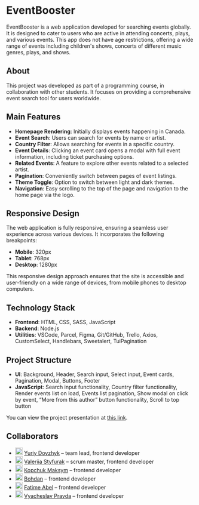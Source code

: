 # EventBooster

EventBooster is a web application developed for searching events globally. It is designed to cater to users who are active in attending concerts, plays, and various events. This app does not have age restrictions, offering a wide range of events including children's shows, concerts of different music genres, plays, and shows.

## About

This project was developed as part of a programming course, in collaboration with other students. It focuses on providing a comprehensive event search tool for users worldwide.

## Main Features

- **Homepage Rendering**: Initially displays events happening in Canada.
- **Event Search**: Users can search for events by name or artist.
- **Country Filter**: Allows searching for events in a specific country.
- **Event Details**: Clicking an event card opens a modal with full event information, including ticket purchasing options.
- **Related Events**: A feature to explore other events related to a selected artist.
- **Pagination**: Conveniently switch between pages of event listings.
- **Theme Toggle**: Option to switch between light and dark themes.
- **Navigation**: Easy scrolling to the top of the page and navigation to the home page via the logo.

## Responsive Design

The web application is fully responsive, ensuring a seamless user experience across various devices. It incorporates the following breakpoints:

- **Mobile**: 320px
- **Tablet**: 768px
- **Desktop**: 1280px

This responsive design approach ensures that the site is accessible and user-friendly on a wide range of devices, from mobile phones to desktop computers.

## Technology Stack

- **Frontend**: HTML, CSS, SASS, JavaScript
- **Backend**: Node.js
- **Utilities**: VSCode, Parcel, Figma, Git/GitHub, Trello, Axios, CustomSelect, Handlebars, Sweetalert, TuiPagination

## Project Structure

- **UI**: Background, Header, Search input, Select input, Event cards, Pagination, Modal, Buttons, Footer
- **JavaScript**: Search input functionality, Country filter functionality, Render events list on load, Events list pagination, Show modal on click by event, “More from this author” button functionality, Scroll to top button

 You can view the project presentation at [this link](https://docs.google.com/presentation/d/1-EI1ytdw-5jIJQMZHrv_YCPp-sYnqeYv/edit#slide=id.p1).

## Collaborators

* <img src="https://avatars.githubusercontent.com/u/48929257?v=4" width="20px"/>   [Yuriy Dovzhyk](https://github.com/ydovzhyk) – team lead, frontend developer
* <img src="https://avatars.githubusercontent.com/u/95078901?v=4" width="20px"/>   [Valeriia Styfurak](https://github.com/valeriia-styfurak) – scrum master, frontend developer
* <img src="https://avatars.githubusercontent.com/u/104761722?v=4" width="20px"/>  [Kopchuk Maksym](https://github.com/KopchukMaksym) – frontend developer
* <img src="https://avatars.githubusercontent.com/u/102989300?v=4" width="20px"/>  [Bohdan](https://github.com/WebHawky) – frontend developer
* <img src="https://avatars.githubusercontent.com/u/102423500?v=4" width="20px"/>  [Fatime Abel](https://github.com/fatime4) – frontend developer
* <img src="https://avatars.githubusercontent.com/u/104251403?v=4" width="20px" /> [Vyacheslav Pravda](https://github.com/slavapravda) – frontend developer

